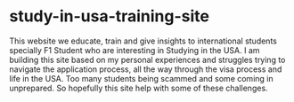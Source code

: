 # study-in-usa-training-site
 This website we educate, train and give insights to international students specially F1 Student who are interesting in Studying in the USA.  I am building this site  based on my personal experiences and struggles trying to navigate the application process, all the way through the visa process and life in the USA. Too many students  being scammed and some coming in unprepared. So hopefully this site help with some of these challenges.
